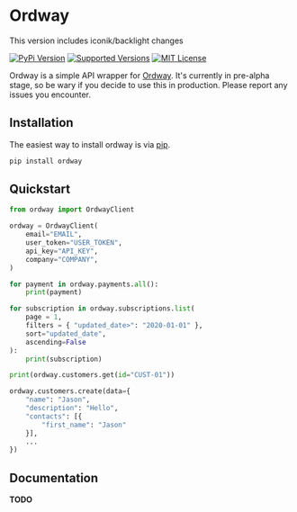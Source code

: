 # Ordway

This version includes iconik/backlight changes

[![PyPi Version](https://img.shields.io/pypi/v/ordway.svg)](https://pypi.org/project/ordway)
[![Supported Versions](https://img.shields.io/pypi/pyversions/ordway.svg)](https://pypi.org/project/ordway)
[![MIT License](https://img.shields.io/pypi/l/ordway)](https://raw.githubusercontent.com/efnineio/ordway/v0.4.0/LICENSE)

Ordway is a simple API wrapper for [Ordway](https://www.ordwaylabs.com/). It's currently in pre-alpha stage, so be wary if you decide to use this in production. Please report any issues you encounter.

## Installation

The easiest way to install ordway is via [pip](https://pypi.python.org/pypi/pip).

```bash
pip install ordway
```

## Quickstart

```python
from ordway import OrdwayClient

ordway = OrdwayClient(
    email="EMAIL",
    user_token="USER_TOKEN",
    api_key="API_KEY",
    company="COMPANY",
)

for payment in ordway.payments.all():
    print(payment)

for subscription in ordway.subscriptions.list(
    page = 1, 
    filters = { "updated_date>": "2020-01-01" }, 
    sort="updated_date", 
    ascending=False
):
    print(subscription)

print(ordway.customers.get(id="CUST-01"))

ordway.customers.create(data={
    "name": "Jason",
    "description": "Hello",
    "contacts": [{
        "first_name": "Jason"
    }],
    ...
})
```

## Documentation

**TODO**
